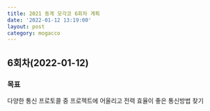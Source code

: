 ```yaml
---
title: 2021 동계 모각코 6회차 계획
date: '2022-01-12 13:19:00'
layout: post
category: mogacco
---
```


## 6회차(2022-01-12)

### 목표

다양한 통신 프로토콜 중 프로젝트에 어울리고 전력 효율이 좋은 통신방법 찾기
